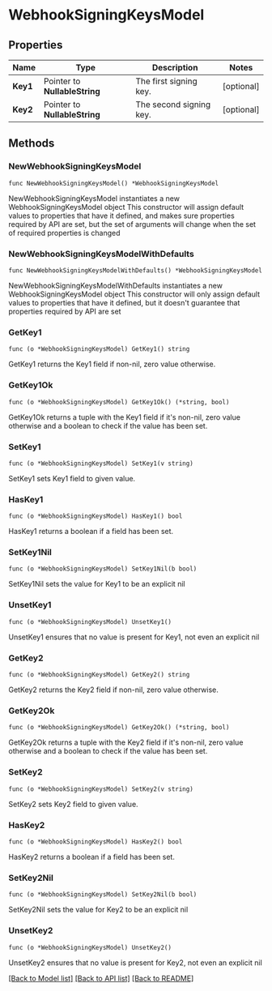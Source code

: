 # WebhookSigningKeysModel

## Properties

Name | Type | Description | Notes
------------ | ------------- | ------------- | -------------
**Key1** | Pointer to **NullableString** | The first signing key. | [optional] 
**Key2** | Pointer to **NullableString** | The second signing key. | [optional] 

## Methods

### NewWebhookSigningKeysModel

`func NewWebhookSigningKeysModel() *WebhookSigningKeysModel`

NewWebhookSigningKeysModel instantiates a new WebhookSigningKeysModel object
This constructor will assign default values to properties that have it defined,
and makes sure properties required by API are set, but the set of arguments
will change when the set of required properties is changed

### NewWebhookSigningKeysModelWithDefaults

`func NewWebhookSigningKeysModelWithDefaults() *WebhookSigningKeysModel`

NewWebhookSigningKeysModelWithDefaults instantiates a new WebhookSigningKeysModel object
This constructor will only assign default values to properties that have it defined,
but it doesn't guarantee that properties required by API are set

### GetKey1

`func (o *WebhookSigningKeysModel) GetKey1() string`

GetKey1 returns the Key1 field if non-nil, zero value otherwise.

### GetKey1Ok

`func (o *WebhookSigningKeysModel) GetKey1Ok() (*string, bool)`

GetKey1Ok returns a tuple with the Key1 field if it's non-nil, zero value otherwise
and a boolean to check if the value has been set.

### SetKey1

`func (o *WebhookSigningKeysModel) SetKey1(v string)`

SetKey1 sets Key1 field to given value.

### HasKey1

`func (o *WebhookSigningKeysModel) HasKey1() bool`

HasKey1 returns a boolean if a field has been set.

### SetKey1Nil

`func (o *WebhookSigningKeysModel) SetKey1Nil(b bool)`

 SetKey1Nil sets the value for Key1 to be an explicit nil

### UnsetKey1
`func (o *WebhookSigningKeysModel) UnsetKey1()`

UnsetKey1 ensures that no value is present for Key1, not even an explicit nil
### GetKey2

`func (o *WebhookSigningKeysModel) GetKey2() string`

GetKey2 returns the Key2 field if non-nil, zero value otherwise.

### GetKey2Ok

`func (o *WebhookSigningKeysModel) GetKey2Ok() (*string, bool)`

GetKey2Ok returns a tuple with the Key2 field if it's non-nil, zero value otherwise
and a boolean to check if the value has been set.

### SetKey2

`func (o *WebhookSigningKeysModel) SetKey2(v string)`

SetKey2 sets Key2 field to given value.

### HasKey2

`func (o *WebhookSigningKeysModel) HasKey2() bool`

HasKey2 returns a boolean if a field has been set.

### SetKey2Nil

`func (o *WebhookSigningKeysModel) SetKey2Nil(b bool)`

 SetKey2Nil sets the value for Key2 to be an explicit nil

### UnsetKey2
`func (o *WebhookSigningKeysModel) UnsetKey2()`

UnsetKey2 ensures that no value is present for Key2, not even an explicit nil

[[Back to Model list]](../README.md#documentation-for-models) [[Back to API list]](../README.md#documentation-for-api-endpoints) [[Back to README]](../README.md)


